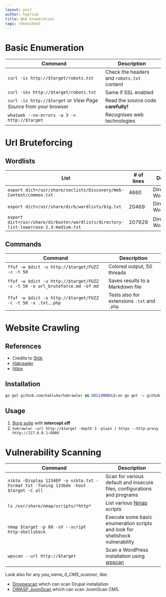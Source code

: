 ```yaml
---
layout: post
author: hyprcub
title: Web Enumeration
tags: cheatsheet
---
```

# Basic Enumeration

| Command                                                           | Description                                |
|-------------------------------------------------------------------|--------------------------------------------|
| `curl -is http://$target/robots.txt`                              | Check the headers and `robots.txt` content |
| `curl -iks http://$target/robots.txt`                             | Same if SSL enabled                        |
| `curl -is http://$target` or *View Page Source* from your browser | Read the source code **carefully!**        |
| `whatweb --no-errors -a 3 -v http://$target`                      | Recognises web technologies                |

# Url Bruteforcing

## Wordlists

| List                                                                                 | # of lines | Description             |
|--------------------------------------------------------------------------------------|------------|-------------------------|
| `export dict=/usr/share/seclists/Discovery/Web-Content/common.txt`                   | 4660       | Directory/Page Wordlist |
| `export dict=/usr/share/dirb/wordlists/big.txt`                                      | 20469      | Directory/Page Wordlist |
| `export dict=/usr/share/dirbuster/wordlists/directory-list-lowercase-2.3-medium.txt` | 207629     | Directory/Page Wordlist |

## Commands

| Command                                                                     | Description                                 |
|-----------------------------------------------------------------------------|---------------------------------------------|
| `ffuf -w $dict -u http://$target/FUZZ -c -t 50`                             | Colored output, 50 threads                  |
| `ffuf -w $dict -u http://$target/FUZZ -c -t 50 -o url_bruteforce.md -of md` | Saves results to a Markdown file            |
| `ffuf -w $dict -u http://$target/FUZZ -c -t 50 -x .txt,.php`                | Tests also for extensions `.txt` and `.php` |
 
# Website Crawling

## References

- Credits to [Stök](https://twitter.com/stokfredrik)
- [Hakrawler](https://github.com/hakluke/hakrawler)
- [httpx](https://github.com/projectdiscovery/httpx)

## Installation 

```bash
go get github.com/hakluke/hakrawler && GO111MODULE=on go get -v github.com/projectdiscovery/httpx/cmd/httpx && export PATH=$PATH:$HOME/go/bin
```

## Usage

1. [Burp suite](https://portswigger.net/burp) with **intercept off**
2. `hakrawler -url http://$target -depth 3 -plain | httpx --http-proxy http://127.0.0.1:8080`

# Vulnerability Scanning

| Command                                                                              | Description                                                                        |
|--------------------------------------------------------------------------------------|------------------------------------------------------------------------------------|
| `nikto -Display 1234EP -o nikto.txt -Format txt -Tuning 123bde -host $target -C all` | Scan for various default and insecure files, configurations and programs           |
| `ls /usr/share/nmap/scripts/*http*`                                                  | List various [Nmap](https://nmap.org/) scripts                                     |
| `nmap $target -p 80 -sV --script http-shellshock`                                    | Execute some basic enumeration scripts and look for shellshock vulnerability       |
| `wpscan --url http://$target`                                                        | Scan a WordPress installation using [wpscan](https://github.com/wpscanteam/wpscan) |

Look also for any *you_name_it_CMS_scanner*, like:
- [Droopescan](https://github.com/droope/droopescan) which can scan Drupal installation
- [OWASP JoomScan](https://github.com/OWASP/joomscan) which can scan JoomScan CMS.
